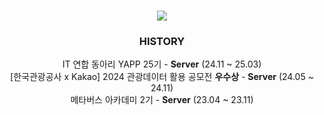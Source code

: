<!-- <p align="center">
  <a href="https://hits.seeyoufarm.com"><img src="https://hits.seeyoufarm.com/api/count/incr/badge.svg?url=https%3A%2F%2Fgithub.com%2Ffakerdeft&count_bg=%23ED6DA3&title_bg=%2386757E&icon=github.svg&icon_color=%23E1DEDE&title=Hits&edge_flat=false"/></a>
</p> -->

<h3 align="center">  </h3>
<p align="center">
  <img src="https://skillicons.dev/icons?i=java,spring,mysql,redis,aws,githubactions,docker,nginx"/>
</p>

<h3 align="center"> HISTORY </h3>
<div align="center">

IT 연합 동아리 YAPP 25기 - **Server** (24.11 ~ 25.03)
<br>
[한국관광공사 x Kakao] 2024 관광데이터 활용 공모전 **우수상** - **Server** (24.05 ~ 24.11)
<br>
메타버스 아카데미 2기 - **Server** (23.04 ~ 23.11)

</div>

<!--
<p align="center">
<a href="https://solved.ac/profile/whakswp123"><img src="https://github-readme-solvedac-hyp3rflow.vercel.app/api/?handle=whakswp123"></a><br>
</p>
